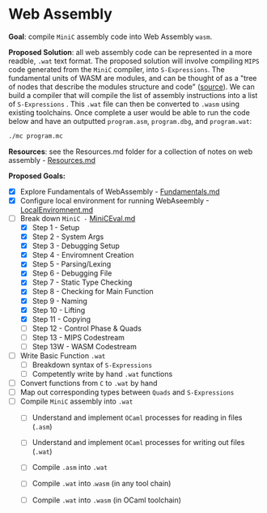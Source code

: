 # Web Assembly

**Goal**: compile `MiniC` assembly code into Web Assembly `wasm`.

**Proposed Solution**: all web assembly code can be represented in a more readble, `.wat` text format. The proposed solution will involve compiling `MIPS` code generated from the `MiniC` compiler, into `S-Expressions`. The fundamental units of WASM are modules, and can be thought of as a "tree of nodes that describe the modules structure and code" ([source](https://developer.mozilla.org/en-US/docs/WebAssembly/Understanding_the_text_format)). We can build a compiler that will compile the list of assembly instructions into a list of `S-Expressions` . This `.wat` file can then be converted to `.wasm` using existing toolchains. Once complete a user would be able to run the code below and have an outputted `program.asm`, `program.dbg`, and `program.wat`:

```bash
./mc program.mc
```

**Resources**: see the Resources.md folder for a collection of notes on web assembly -  [Resources.md](Resources.md) 

**Proposed Goals:**

- [x] Explore Fundamentals of WebAssembly -  [Fundamentals.md](Fundamentals.md) 
- [x] Configure local environment for running WebAseembly -[LocalEnviromnent.md](LocalEnviromnent.md) 
- [ ] Break down `MiniC -` [MiniCEval.md](MiniCEval.md) 
  - [x] Step 1 - Setup
  - [x] Step 2 - System Args
  - [x] Step 3 - Debugging Setup
  - [x] Step 4 - Enviromnent Creation
  - [x] Step 5 - Parsing/Lexing
  - [x] Step 6 - Debugging File
  - [x] Step 7 - Static Type Checking
  - [x] Step 8 - Checking for Main Function
  - [x] Step 9 - Naming
  - [x] Step 10 - Lifting
  - [x] Step 11 - Copying
  - [ ]  Step 12 - Control Phase & Quads
  - [ ] Step 13 - MIPS Codestream
  - [ ] Step 13W - WASM Codestream
- [ ] Write Basic Function `.wat`
  - [ ] Breakdown syntax of `S-Expressions`
  - [ ] Competently write by hand `.wat` functions 
- [ ] Convert functions from `C` to `.wat` by hand
- [ ] Map out corresponding types between `Quads` and `S-Expressions`
- [ ] Compile `MiniC` assembly into `.wat`
  - [ ] Understand and implement `OCaml` processes for reading in files (`.asm`)
  - [ ] Understand and implement `OCaml` processes for writing out files (`.wat`)
  - [ ] Compile `.asm` into `.wat` 
  - [ ] Compile `.wat` into .`wasm` (in any tool chain)
  - [ ] Compile `.wat` into `.wasm` (in OCaml toolchain)




